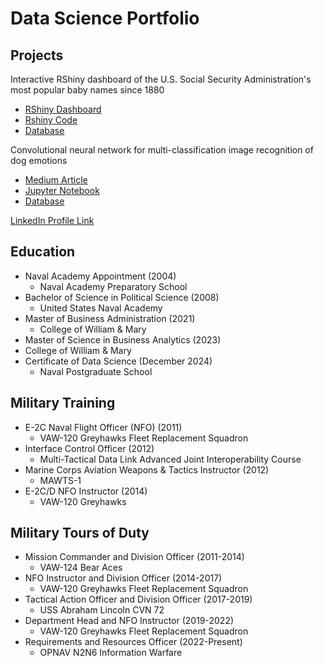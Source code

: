 # Data Science Portfolio


## Projects
Interactive RShiny dashboard of the U.S. Social Security Administration's most popular baby names since 1880
- [RShiny Dashboard](https://drandrade.shinyapps.io/shiny/)
- [Rshiny Code](app.R)
- [Database](https://www.ssa.gov/oact/babynames/names.zip)

Convolutional neural network for multi-classification image recognition of dog emotions
- [Medium Article](https://medium.com/@doug.r.andrade/what-is-your-dog-feeling-f02e85b56edb)
- [Jupyter Notebook](Perogi_Emotions_CNN.ipynb)
- [Database](https://doi.org/10.34740/KAGGLE/DSV/8330954)

[LinkedIn Profile Link](https://www.linkedin.com/in/douglasrandrade/)

## Education
- Naval Academy Appointment (2004)
  - Naval Academy Preparatory School
- Bachelor of Science in Political Science (2008)
  - United States Naval Academy
- Master of Business Administration (2021)
  - College of William & Mary
- Master of Science in Business Analytics (2023)
-   College of William & Mary
- Certificate of Data Science (December 2024)
  - Naval Postgraduate School

## Military Training
- E-2C Naval Flight Officer (NFO) (2011)
  - VAW-120 Greyhawks Fleet Replacement Squadron
- Interface Control Officer (2012)
  - Multi-Tactical Data Link Advanced Joint Interoperability Course 
- Marine Corps Aviation Weapons & Tactics Instructor (2012)
  - MAWTS-1
- E-2C/D NFO Instructor (2014)
  - VAW-120 Greyhawks 

## Military Tours of Duty
- Mission Commander and Division Officer (2011-2014)
  - VAW-124 Bear Aces 
- NFO Instructor and Division Officer (2014-2017)
  - VAW-120 Greyhawks Fleet Replacement Squadron
- Tactical Action Officer and Division Officer (2017-2019)
  - USS Abraham Lincoln CVN 72
- Department Head and NFO Instructor (2019-2022)
  - VAW-120 Greyhawks Fleet Replacement Squadron
- Requirements and Resources Officer (2022-Present)
  - OPNAV N2N6 Information Warfare
